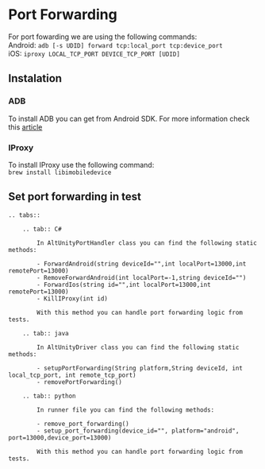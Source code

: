 # Port Forwarding

For port fowarding we are using the following commands:  
Android: `adb [-s UDID] forward tcp:local_port tcp:device_port`  
iOS: `iproxy LOCAL_TCP_PORT DEVICE_TCP_PORT [UDID]`

## Instalation

### ADB

To install ADB you can get from Android SDK. For more information check this [article](https://www.xda-developers.com/install-adb-windows-macos-linux/)

### IProxy

To install IProxy use the following command:  
`brew install libimobiledevice`

## Set port forwarding in test

```eval_rst
.. tabs::

    .. tab:: C#

        In AltUnityPortHandler class you can find the following static methods:
        
        - ForwardAndroid(string deviceId="",int localPort=13000,int remotePort=13000)
        - RemoveForwardAndroid(int localPort=-1,string deviceId="")
        - ForwardIos(string id="",int localPort=13000,int remotePort=13000)
        - KillIProxy(int id)

        With this method you can handle port forwarding logic from tests.

    .. tab:: java

        In AltUnityDriver class you can find the following static methods:

        - setupPortForwarding(String platform,String deviceId, int local_tcp_port, int remote_tcp_port)
        - removePortForwarding()

    .. tab:: python

        In runner file you can find the following methods:
        
        - remove_port_forwarding()
        - setup_port_forwarding(device_id="", platform="android", port=13000,device_port=13000)

        With this method you can handle port forwarding logic from tests.

    
```